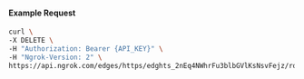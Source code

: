 <!-- Code generated for API Clients. DO NOT EDIT. -->

#### Example Request

```bash
curl \
-X DELETE \
-H "Authorization: Bearer {API_KEY}" \
-H "Ngrok-Version: 2" \
https://api.ngrok.com/edges/https/edghts_2nEq4NWhrFu3blbGVlKsNsvFejz/routes/edghtsrt_2nEq4Qit9Z45UbmfMguagbjR8X1/websocket_tcp_converter
```
